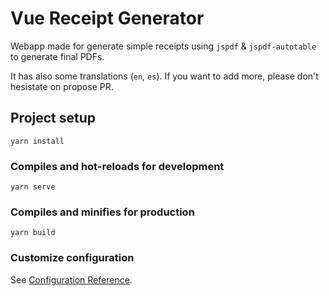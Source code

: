 # Vue Receipt Generator

Webapp made for generate simple receipts using `jspdf` & `jspdf-autotable` to generate final PDFs.

It has also some translations (`en`, `es`). If you want to add more, please don't hesistate on propose PR.

## Project setup
```
yarn install
```

### Compiles and hot-reloads for development
```
yarn serve
```

### Compiles and minifies for production
```
yarn build
```

### Customize configuration
See [Configuration Reference](https://cli.vuejs.org/config/).
